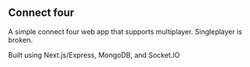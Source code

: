 ## Connect four

A simple connect four web app that supports multiplayer.
Singleplayer is broken.

Built using Next.js/Express, MongoDB, and Socket.IO

